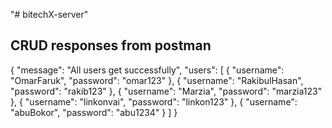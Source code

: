 "# bitechX-server" 

## CRUD responses from postman

{
    "message": "All users get successfully",
    "users": [
        {
            "username": "OmarFaruk",
            "password": "omar123"
        },
        {
            "username": "RakibulHasan",
            "password": "rakib123"
        },
        {
            "username": "Marzia",
            "password": "marzia123"
        },
        {
            "username": "linkonvai",
            "password": "linkon123"
        },
        {
            "username": "abuBokor",
            "password": "abu1234"
        }
    ]
}
